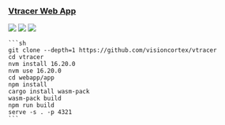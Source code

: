 ### [Vtracer Web App](https://github.com/visioncortex/vtracer)

![](https://img.shields.io/github/license/visioncortex/vtracer)
[![](https://img.shields.io/github/last-commit/scillidan/vtracer/master?label=last%20commit%20(fork))](https://github.com/scillidan/vtracer)
![](https://img.shields.io/badge/GitHub%20Pages-121013?logo=github&logoColor=white)

````{tab} From source
```sh
git clone --depth=1 https://github.com/visioncortex/vtracer
cd vtracer
nvm install 16.20.0
nvm use 16.20.0
cd webapp/app
npm install
cargo install wasm-pack
wasm-pack build
npm run build
serve -s . -p 4321
```
````